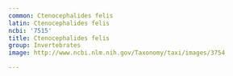 ```yaml
---
common: Ctenocephalides felis
latin: Ctenocephalides felis
ncbi: '7515'
title: Ctenocephalides felis
group: Invertebrates
image: http://www.ncbi.nlm.nih.gov/Taxonomy/taxi/images/3754

---
```

